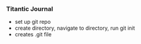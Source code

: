### Titantic Journal

- set up git repo
- create directory, navigate to directory, run git init
- creates .git file